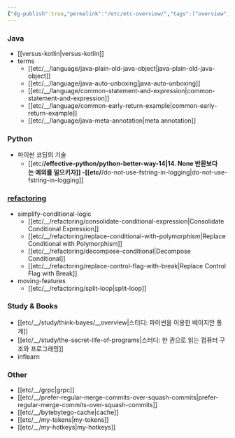 ```yaml
---
{"dg-publish":true,"permalink":"/etc/etc-overview/","tags":["overview","etc"],"noteIcon":"","created":"2023-12-20T00:33:04.000+09:00"}
---
```



### Java
- [[versus-kotlin\|versus-kotlin]]
- terms
	- [[etc/__/language/java-plain-old-java-object\|java-plain-old-java-object]]
	- [[etc/__/language/java-auto-unboxing\|java-auto-unboxing]]
	- [[etc/__/language/common-statement-and-expression\|common-statement-and-expression]]
	- [[etc/__/language/common-early-return-example\|common-early-return-example]] 
	- [[etc/__/language/java-meta-annotation\|meta annotation]]

### Python
- 파이썬 코딩의 기술
	- [[etc/__/effective-python/python-better-way-14\|14. None 반환보다는 예외를 일으키자]]
-[[etc/__/do-not-use-fstring-in-logging\|do-not-use-fstring-in-logging]]

### [refactoring](https://refactoring.com/catalog/)
- simplify-conditional-logic
	- [[etc/__/refactoring/consolidate-conditional-expression\|Consolidate Conditional Expression]]
	- [[etc/__/refactoring/replace-conditional-with-polymorphism\|Replace Conditional with Polymorphism]]
	- [[etc/__/refactoring/decompose-conditional\|Decompose Conditional]]
	- [[etc/__/refactoring/replace-control-flag-with-break\|Replace Control Flag with Break]]
- moving-features
	- [[etc/__/refactoring/split-loop\|split-loop]]

### Study & Books
- [[etc/__/study/think-bayes/__overview\|스터디: 파이썬을 이용한 베이지안 통계]]
- [[etc/__/study/the-secret-life-of-programs\|스터디: 한 권으로 읽는 컴퓨터 구조와 프로그래밍]]
- inflearn


### Other
- [[etc/__/grpc\|grpc]]
- [[etc/__/prefer-regular-merge-commits-over-squash-commits\|prefer-regular-merge-commits-over-squash-commits]]
- [[etc/__/bytebytego-cache\|cache]]
- [[etc/__/my-tokens\|my-tokens]]
- [[etc/__/my-hotkeys\|my-hotkeys]]
